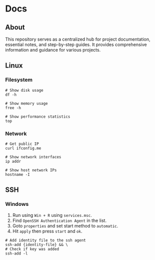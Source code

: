 # Docs

## About

This repository serves as a centralized hub for project documentation, essential
notes, and step-by-step guides. It provides comprehensive information and
guidance for various projects.

## Linux

### Filesystem

```shell
# Show disk usage
df -h

# Show memory usage
free -h

# Show performance statistics
top
```

### Network

```shell
# Get public IP
curl ifconfig.me

# Show network interfaces
ip addr

# Show host network IPs
hostname -I
```

## SSH

### Windows

1. Run using `Win + R` using `services.msc`.
2. Find `OpenSSH Authentication Agent` in the list.
3. Goto `properties` and set start method to `automatic`.
4. Hit `apply` then press `start` and `ok`.

```shell
# Add identity file to the ssh agent
ssh-add {identity-file} && \
# Check if key was added
ssh-add -l
```
